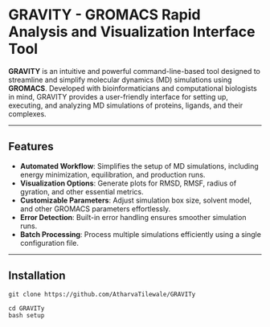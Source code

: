 # GRAVITY - GROMACS Rapid Analysis and Visualization Interface Tool

**GRAVITY** is an intuitive and powerful command-line-based tool designed to streamline and simplify molecular dynamics (MD) simulations using **GROMACS**. Developed with bioinformaticians and computational biologists in mind, GRAVITY provides a user-friendly interface for setting up, executing, and analyzing MD simulations of proteins, ligands, and their complexes.

---

## Features

- **Automated Workflow**: Simplifies the setup of MD simulations, including energy minimization, equilibration, and production runs.
- **Visualization Options**: Generate plots for RMSD, RMSF, radius of gyration, and other essential metrics.
- **Customizable Parameters**: Adjust simulation box size, solvent model, and other GROMACS parameters effortlessly.
- **Error Detection**: Built-in error handling ensures smoother simulation runs.
- **Batch Processing**: Process multiple simulations efficiently using a single configuration file.

---

## Installation

```
git clone https://github.com/AtharvaTilewale/GRAVITy
```
```
cd GRAVITy
bash setup
````
